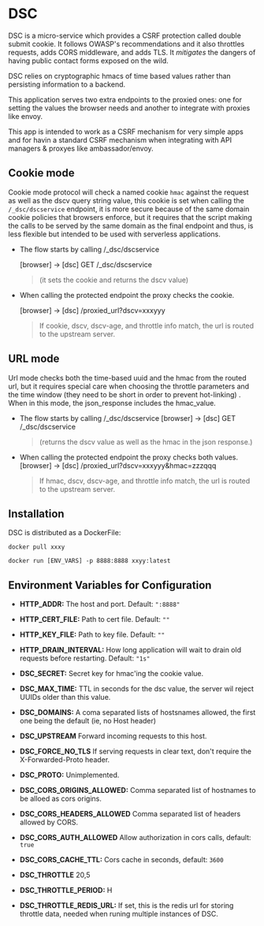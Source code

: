 # DSC

DSC is a micro-service which provides a CSRF protection called double submit cookie.
It follows OWASP's recommendations and  it also throttles requests, adds CORS middleware, 
and adds TLS. It *mitigates* the dangers of having public contact forms exposed on the wild. 

DSC relies on cryptographic hmacs of time based values rather than persisting information to a backend.

This application serves two extra endpoints to the proxied ones: one for setting the values the browser
needs and another to integrate with proxies like envoy.

This app is intended to work as a CSRF mechanism for very simple apps and for havin a standard CSRF
mechanism when integrating with API managers & proxyes like ambassador/envoy.


## Cookie mode
Cookie mode protocol will check a named cookie ``hmac`` against the request as well as the dscv query string
value, this cookie is set when calling the ``/_dsc/dscservice`` endpoint, it is more secure because of the same domain 
cookie policies that browsers enforce, but it requires that the script making the calls to be served by the same domain
as the final endpoint and thus, is less flexible but intended to be used with serverless applications. 


* The flow starts by calling  /_dsc/dscservice

    [browser] -> [dsc] GET /_dsc/dscservice
    > (it sets the cookie and returns the dscv value)

* When calling the protected endpoint the proxy checks the cookie.

    [browser] -> [dsc] /proxied_url?dscv=xxxyyy
    >If cookie, dscv, dscv-age, and throttle info match, the url is routed to the upstream server.


## URL mode
Url mode checks both the time-based uuid and the hmac from the routed url, but it requires special care when choosing
the throttle parameters and the time window (they need to be short in order to prevent hot-linking) .
When in this mode, the json_response includes the hmac_value.


* The flow starts by calling  /_dsc/dscservice
    [browser] -> [dsc] GET /_dsc/dscservice
    >(returns the dscv value as well as the hmac in the json response.)

* When calling the protected endpoint the proxy checks both values.
    [browser] -> [dsc] /proxied_url?dscv=xxxyyy&hmac=zzzqqq
    >If hmac, dscv, dscv-age, and throttle info match, the url is routed to the upstream server.


## Installation

DSC is distributed as a DockerFile:

``docker pull xxxy``

``docker run [ENV_VARS] -p 8888:8888 xxyy:latest``

## Environment Variables for Configuration

* **HTTP_ADDR:** The host and port. Default: `":8888"`

* **HTTP_CERT_FILE:** Path to cert file. Default: `""`

* **HTTP_KEY_FILE:** Path to key file. Default: `""`

* **HTTP_DRAIN_INTERVAL:** How long application will wait to drain old requests before restarting. Default: `"1s"`

* **DSC_SECRET:** Secret key for hmac'ing the cookie value.

* **DSC_MAX_TIME:** TTL in seconds for the dsc value, the server wil reject UUIDs older than this value. 

* **DSC_DOMAINS:** A coma separated lists of hostsnames allowed, the first one being the default (ie, no Host header)

* **DSC_UPSTREAM** Forward incoming requests to this host.

* **DSC_FORCE_NO_TLS** If serving requests in clear text, don't require the X-Forwarded-Proto header.

* **DSC_PROTO:** Unimplemented.

* **DSC_CORS_ORIGINS_ALLOWED:** Comma separated list of hostnames to be alloed as cors origins.

* **DSC_CORS_HEADERS_ALLOWED** Comma separated list of headers allowed by CORS.

* **DSC_CORS_AUTH_ALLOWED** Allow authorization in cors calls, default: ``true``

* **DSC_CORS_CACHE_TTL:** Cors cache in seconds, default: ``3600``

* **DSC_THROTTLE** 20,5

* **DSC_THROTTLE_PERIOD:** H

* **DSC_THROTTLE_REDIS_URL:** If set, this is the redis url for storing throttle data, needed when runing multiple
                              instances of DSC.

